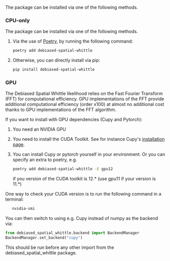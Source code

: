 The package can be installed via one of the following methods.

### CPU-only

The package can be installed via one of the following methods.

1. Via the use of [Poetry](https://python-poetry.org/), by running the following command:

   ```bash
   poetry add debiased-spatial-whittle
   ```

2. Otherwise, you can directly install via pip:

    ```bash
    pip install debiased-spatial-whittle
    ```

### GPU
The Debiased Spatial Whittle likelihood relies on the Fast Fourier Transform (FFT) for computational efficiency.
GPU implementations of the FFT provide additional computational efficiency (order x100) at almost no additional cost thanks to GPU implementations of the FFT algorithm.

If you want to install with GPU dependencies (Cupy and Pytorch):

1. You need an NVIDIA GPU
2. You need to install the CUDA Toolkit. See for instance Cupy's [installation page](https://docs.cupy.dev/en/stable/install.html).
3. You can install Cupy or pytorch yourself in your environment. Or you can specify an extra to poetry, e.g.

   ```bash
   poetry add debiased-spatial-whittle -E gpu12
   ```
   if you version of the CUDA toolkit is 12.* (use gpu11 if your version is 11.*)

One way to check your CUDA version is to run the following command in a terminal:

```bash
   nvidia-smi
```

You can then switch to using e.g. Cupy instead of numpy as the backend via:

```python
from debiased_spatial_whittle.backend import BackendManager
BackendManager.set_backend("cupy")
  ```

This should be run before any other import from the debiased_spatial_whittle package.
